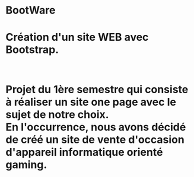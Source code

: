 # BootWare

<h1>Création d'un site WEB avec Bootstrap.<h1><br>
Projet du 1ère semestre qui consiste à réaliser un site one page avec le sujet de notre choix.<br>
En l'occurrence, nous avons décidé de créé un site de vente d'occasion d'appareil informatique orienté gaming.
